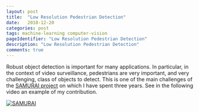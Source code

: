 ```yaml
---
layout: post
title:  "Low Resolution Pedestrian Detection"
date:   2010-12-20
categories: post
tags: machine-learning computer-vision
pageIdentifier: "Low Resolution Pedestrian Detection"
description: "Low Resolution Pedestrian Detection"
comments: true
---
```

Robust object detection is important for many applications. In particular, in the context of video surveillance, pedestrians are very important, and very challenging, class of objects to detect. This is one of the main challenges of the [SAMURAI project](https://cordis.europa.eu/project/id/217899) on which I have spent three years. See in the following video an example of my contribution.

[![SAMURAI](http://img.youtube.com/vi/v-n5wLS7lT4/0.jpg)](https://youtu.be/v-n5wLS7lT4)
